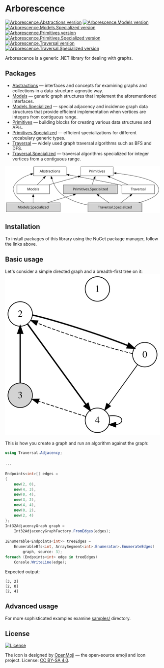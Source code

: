 # Arborescence

[![Arborescence.Abstractions version](https://img.shields.io/nuget/v/Arborescence.Abstractions.svg?label=Abstractions&logo=nuget)](https://nuget.org/packages/Arborescence.Abstractions/)
[![Arborescence.Models version](https://img.shields.io/nuget/v/Arborescence.Models.svg?label=Models&logo=nuget)](https://nuget.org/packages/Arborescence.Models/)
[![Arborescence.Models.Specialized version](https://img.shields.io/nuget/v/Arborescence.Models.Specialized.svg?label=Models.Specialized&logo=nuget)](https://nuget.org/packages/Arborescence.Models.Specialized/)
[![Arborescence.Primitives version](https://img.shields.io/nuget/v/Arborescence.Primitives.svg?label=Primitives&logo=nuget)](https://nuget.org/packages/Arborescence.Primitives/)
[![Arborescence.Primitives.Specialized version](https://img.shields.io/nuget/v/Arborescence.Primitives.Specialized.svg?label=Primitives.Specialized&logo=nuget)](https://nuget.org/packages/Arborescence.Primitives.Specialized/)
[![Arborescence.Traversal version](https://img.shields.io/nuget/v/Arborescence.Traversal.svg?label=Traversal&logo=nuget)](https://nuget.org/packages/Arborescence.Traversal/)
[![Arborescence.Traversal.Specialized version](https://img.shields.io/nuget/v/Arborescence.Traversal.Specialized.svg?label=Traversal.Specialized&logo=nuget)](https://nuget.org/packages/Arborescence.Traversal.Specialized/)

Arborescence is a generic .NET library for dealing with graphs.

## Packages

- [Abstractions] — interfaces and concepts for examining graphs and collections in a data-structure-agnostic way.
- [Models] — generic graph structures that implement the aforementioned interfaces.
- [Models.Specialized] — special adjacency and incidence graph data structures that provide efficient implementation when vertices are integers from contiguous range.
- [Primitives] — building blocks for creating various data structures and APIs.
- [Primitives.Specialized] — efficient specializations for different vocabulary generic types.
- [Traversal] — widely used graph traversal algorithms such as BFS and DFS.
- [Traversal.Specialized] — traversal algorithms specialized for integer vertices from a contiguous range.

![](/assets/dependencies.svg)

## Installation

To install packages of this library using the NuGet package manager, follow the links above.

## Basic usage

Let's consider a simple directed graph and a breadth-first tree on it:  
![](/assets/example.svg)

This is how you create a graph and run an algorithm against the graph:

```csharp
using Traversal.Adjacency;

...

Endpoints<int>[] edges =
{
    new(2, 0),
    new(4, 3),
    new(0, 4),
    new(3, 2),
    new(4, 4),
    new(0, 2),
    new(2, 4)
};
Int32AdjacencyGraph graph =
    Int32AdjacencyGraphFactory.FromEdges(edges);

IEnumerable<Endpoints<int>> treeEdges =
    EnumerableBfs<int, ArraySegment<int>.Enumerator>.EnumerateEdges(
        graph, source: 3);
foreach (Endpoints<int> edge in treeEdges)
    Console.WriteLine(edge);
```

Expected output:

    [3, 2]
    [2, 0]
    [2, 4]

## Advanced usage

For more sophisticated examples examine [samples/](samples) directory.

## License

[![License](https://img.shields.io/github/license/qbit86/arborescence)](LICENSE.txt)

The icon is designed by [OpenMoji](https://openmoji.org) — the open-source emoji and icon project.
License: [CC BY-SA 4.0](https://creativecommons.org/licenses/by-sa/4.0/).

[Abstractions]: https://nuget.org/packages/Arborescence.Abstractions/

[Models]: https://nuget.org/packages/Arborescence.Models/

[Models.Specialized]: https://nuget.org/packages/Arborescence.Models.Specialized/

[Primitives]: https://nuget.org/packages/Arborescence.Primitives/

[Primitives.Specialized]: https://nuget.org/packages/Arborescence.Primitives.Specialized/

[Traversal]: https://nuget.org/packages/Arborescence.Traversal/

[Traversal.Specialized]: https://nuget.org/packages/Arborescence.Traversal.Specialized/
